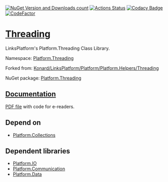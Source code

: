 [![NuGet Version and Downloads count](https://buildstats.info/nuget/Platform.Threading)](https://www.nuget.org/packages/Platform.Threading)
[![Actions Status](https://github.com/linksplatform/Threading/workflows/CD/badge.svg)](https://github.com/linksplatform/Threading/actions?workflow=CD)
[![Codacy Badge](https://api.codacy.com/project/badge/Grade/99a13a9e8f434d4caf32659a09bba50a)](https://app.codacy.com/app/drakonard/Threading?utm_source=github.com&utm_medium=referral&utm_content=linksplatform/Threading&utm_campaign=Badge_Grade_Dashboard)
[![CodeFactor](https://www.codefactor.io/repository/github/linksplatform/threading/badge)](https://www.codefactor.io/repository/github/linksplatform/threading)

# [Threading](https://github.com/linksplatform/Threading)

LinksPlatform's Platform.Threading Class Library.

Namespace: [Platform.Threading](https://linksplatform.github.io/Threading/csharp/api/Platform.Threading.html)

Forked from: [Konard/LinksPlatform/Platform/Platform.Helpers/Threading](https://github.com/Konard/LinksPlatform/tree/b41aac7909066bb746c7f8e29a1cd59710e5b0d5/Platform/Platform.Helpers/Threading)

NuGet package: [Platform.Threading](https://www.nuget.org/packages/Platform.Threading)

## [Documentation](https://linksplatform.github.io/Threading)
[PDF file](https://linksplatform.github.io/Threading/csharp/Platform.Threading.pdf) with code for e-readers.

## Depend on
*   [Platform.Collections](https://github.com/linksplatform/Collections)

## Dependent libraries
*   [Platform.IO](https://github.com/linksplatform/IO)
*   [Platform.Communication](https://github.com/linksplatform/Communication)
*   [Platform.Data](https://github.com/linksplatform/Data)
